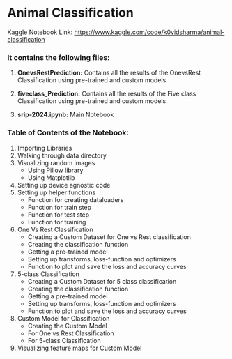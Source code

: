 # Animal Classification

Kaggle Notebook Link: https://www.kaggle.com/code/k0vidsharma/animal-classification


### It contains the following files:

1. **OnevsRestPrediction:** Contains all the results of the OnevsRest Classification using pre-trained and custom models.

2. **fiveclass_Prediction:** Contains all the results of the Five class Classification using pre-trained and custom models.

3. **srip-2024.ipynb:** Main Notebook

### Table of Contents of the Notebook:
1. Importing Libraries
2. Walking through data directory
4. Visualizing random images
   * Using Pillow library
   * Using Matplotlib
6. Setting up device agnostic code
7. Setting up helper functions
   * Function for creating dataloaders
   * Function for train step
   * Function for test step
   * Function for training
8. One Vs Rest Classification
   * Creating a Custom Dataset for One vs Rest classification
   * Creating the classification function
   * Getting a pre-trained model
   * Setting up transforms, loss-function and optimizers
   * Function to plot and save the loss and accuracy curves
9. 5-class Classification
   * Creating a Custom Dataset for 5 class classification
   * Creating the classification function
   * Getting a pre-trained model
   * Setting up transforms, loss-function and optimizers
   * Function to plot and save the loss and accuracy curves
10. Custom Model for Classification
    * Creating the Custom Model
    * For One vs Rest Classification
    * For 5-class Classification
12. Visualizing feature maps for Custom Model
    



